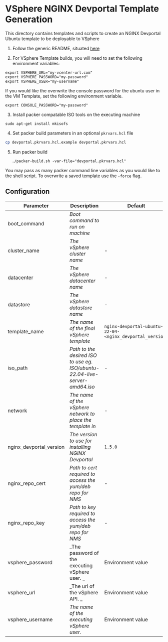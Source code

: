 # VSphere NGINX Devportal Template Generation

This directory contains templates and scripts to create an NGINX Devportal Ubuntu template to be deployable to VSphere

1. Follow the generic README, situated [here](../../README.md)

2. For VSphere Template builds, you will need to set the following environment variables:

```
export VSPHERE_URL="my-vcenter-url.com"
export VSPHERE_PASSWORD="my-password"
export VSPHERE_USER="my-username"
```

If you would like the overwrite the console password for the ubuntu user in the VM Template, set the following environment variable.

```
export CONSOLE_PASSWORD="my-password"
```

3. Install packer compatable ISO tools on the executing machine

```
sudo apt-get install mkisofs
```

4. Set packer build parameters in an optional `pkrvars.hcl` file

```bash
cp devportal.pkrvars.hcl.example devportal.pkrvars.hcl
```

5. Run packer build

```shell
   ./packer-build.sh -var-file="devportal.pkrvars.hcl"
```

You may pass as many packer command line variables as you would like to the shell script.
To overwrite a saved template use the `-force` flag.

## Configuration

| Parameter               | Description                                                                 | Default                                                  | Required |
| ----------------------- | --------------------------------------------------------------------------- | -------------------------------------------------------- | -------- |
| boot_command            | _Boot command to run on machine_                                            |                                                          | No       |
| cluster_name            | _The vSphere cluster name_                                                  | -                                                        | Yes      |
| datacenter              | _The vSphere datacenter name_                                               | -                                                        | Yes      |
| datastore               | _The vSphere datastore name_                                                | -                                                        | Yes      |
| template_name           | _The name of the final vSphere template_                                    | `nginx-devportal-ubuntu-22-04-<nginx_devportal_version>` | No       |
| iso_path                | _Path to the desired ISO to use eg. ISO/ubuntu-22.04-live-server-amd64.iso_ | -                                                        | Yes      |
| network                 | _The name of the vSphere network to place the template in_                  | -                                                        | Yes      |
| nginx_devportal_version | _The version to use for installing NGINX Devportal_                         | `1.5.0`                                                  | No       |
| nginx_repo_cert         | _Path to cert required to access the yum/deb repo for NMS_                  | -                                                        | Yes      |
| nginx_repo_key          | _Path to key required to access the yum/deb repo for NMS_                   | -                                                        | Yes      |
| vsphere_password        | _The password of the executing vSphere user. _                              | Environment value                                        | No       |
| vsphere_url             | _The url of the vSphere API. _                                              | Environment value                                        | No       |
| vsphere_username        | _The name of the executing vSphere user._                                   | Environment value                                        | No       |
